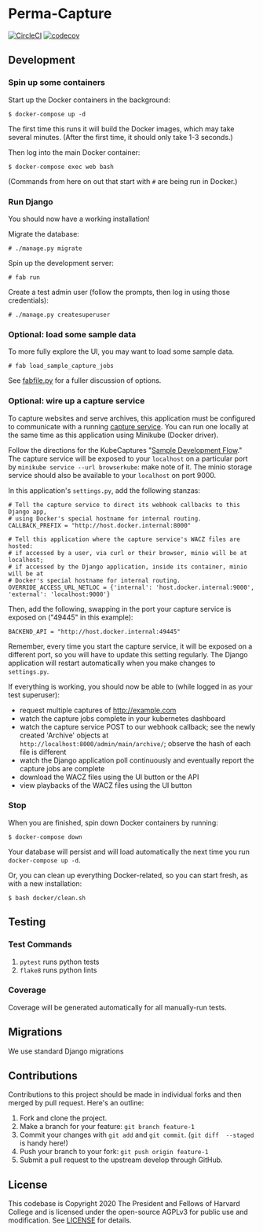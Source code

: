 # Perma-Capture

[![CircleCI](https://circleci.com/gh/harvard-lil/perma-capture.svg?style=svg)](https://circleci.com/gh/harvard-lil/perma-capture)
[![codecov](https://codecov.io/gh/harvard-lil/perma-capture/branch/develop/graph/badge.svg)](https://codecov.io/gh/harvard-lil/perma-capture)

## Development

### Spin up some containers

Start up the Docker containers in the background:

    $ docker-compose up -d

The first time this runs it will build the Docker images, which
may take several minutes. (After the first time, it should only take
1-3 seconds.)

Then log into the main Docker container:

    $ docker-compose exec web bash

(Commands from here on out that start with `#` are being run in Docker.)

### Run Django

You should now have a working installation!

Migrate the database:

    # ./manage.py migrate

Spin up the development server:

    # fab run

Create a test admin user (follow the prompts, then log in using those credentials):

    # ./manage.py createsuperuser

### Optional: load some sample data

To more fully explore the UI, you may want to load some sample data.

    # fab load_sample_capture_jobs

See [fabfile.py](https://github.com/harvard-lil/perma-capture/blob/develop/web/fabfile.py#L71)
for a fuller discussion of options.

### Optional: wire up a capture service

To capture websites and serve archives, this application must be configured to communicate with a running [capture service](https://github.com/webrecorder/kubecaptures-backend). You can run one locally at the same time as this application using Minikube (Docker driver).

Follow the directions for the KubeCaptures "[Sample Development Flow](https://github.com/webrecorder/kubecaptures-backend#sample-development-workflow)." The capture service will be exposed to your `localhost` on a particular port by `minikube service --url browserkube`: make note of it. The minio storage service should also be available to your `localhost` on port 9000.

In this application's `settings.py`, add the following stanzas:
```
# Tell the capture service to direct its webhook callbacks to this Django app,
# using Docker's special hostname for internal routing.
CALLBACK_PREFIX = "http://host.docker.internal:8000"

# Tell this application where the capture service's WACZ files are hosted:
# if accessed by a user, via curl or their browser, minio will be at localhost;
# if accessed by the Django application, inside its container, minio will be at
# Docker's special hostname for internal routing.
OVERRIDE_ACCESS_URL_NETLOC = {'internal': 'host.docker.internal:9000', 'external': 'localhost:9000'}
```

Then, add the following, swapping in the port your capture service is exposed on ("49445" in this example):
```
BACKEND_API = "http://host.docker.internal:49445"
```

Remember, every time you start the capture service, it will be exposed on a different port, so you will have to update this setting regularly. The Django application will restart automatically when you make changes to `settings.py`.

If everything is working, you should now be able to (while logged in as your test superuser):
- request multiple captures of http://example.com
- watch the capture jobs complete in your kubernetes dashboard
- watch the capture service POST to our webhook callback; see the newly created 'Archive' objects at `http://localhost:8000/admin/main/archive/`; observe the hash of each file is different
- watch the Django application poll continuously and eventually report the capture jobs are complete
- download the WACZ files using the UI button or the API
- view playbacks of the WACZ files using the UI button

### Stop

When you are finished, spin down Docker containers by running:

    $ docker-compose down

Your database will persist and will load automatically the next time you run `docker-compose up -d`.

Or, you can clean up everything Docker-related, so you can start fresh, as with a new installation:

    $ bash docker/clean.sh


## Testing

### Test Commands

1. `pytest` runs python tests
1. `flake8` runs python lints

### Coverage

Coverage will be generated automatically for all manually-run tests.

## Migrations

We use standard Django migrations

## Contributions

Contributions to this project should be made in individual forks and then merged by pull request. Here's an outline:

1. Fork and clone the project.
1. Make a branch for your feature: `git branch feature-1`
1. Commit your changes with `git add` and `git commit`. (`git diff  --staged` is handy here!)
1. Push your branch to your fork: `git push origin feature-1`
1. Submit a pull request to the upstream develop through GitHub.

## License

This codebase is Copyright 2020 The President and Fellows of Harvard College and is licensed under the open-source AGPLv3 for public use and modification. See [LICENSE](LICENSE) for details.

